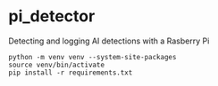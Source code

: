 # pi_detector
Detecting and logging AI detections with a Rasberry Pi

```
python -m venv venv --system-site-packages
source venv/bin/activate
pip install -r requirements.txt
```